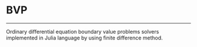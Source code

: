 # BVP

---

Ordinary differential equation boundary value problems solvers implemented in Julia language by using finite difference method.
